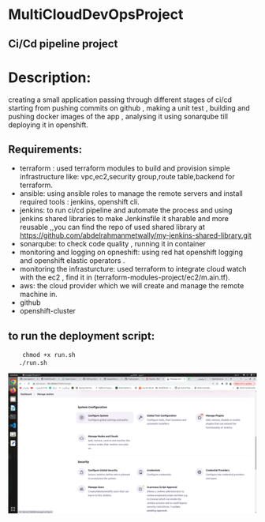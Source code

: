 # MultiCloudDevOpsProject

## Ci/Cd pipeline project
# Description: 
 creating a small application passing through different stages of ci/cd starting from pushing commits on github , making a unit test , building and pushing docker images of the app , analysing it using sonarqube till deploying it in openshift.

 ## Requirements: 
 - terraform : used terraform modules to build and provision simple infrastructure like: vpc,ec2,security group,route table,backend for terraform.   
 - ansible: using ansible roles to manage the remote servers and install required tools : jenkins, openshift cli.
 - jenkins: to run ci/cd pipeline and automate the process and using jenkins shared libraries to make Jenkinsfile it sharable and more reusable
    ,,you can find the repo of used shared library at https://github.com/abdelrahmanmetwally/my-jenkins-shared-library.git
 - sonarqube: to check code quality , running it in container
 - monitoring and logging on opneshift: using red hat openshift logging and openshift elastic operators .
 - monitoring the infrasturcture: used terraform to integrate cloud watch with the ec2 , find it in (terraform-modules-project/ec2/m.ain.tf).
 - aws: the cloud provider which we will create and manage the remote machine in.
 -  github
 -  openshift-cluster
## to run the deployment script: 
```
    chmod +x run.sh
   ./run.sh
```

![jenkins shared library ](https://github.com/abdelrahmanmetwally/MultiCloudDevOpsProject/blob/aafd9407d5109ee44148c7cdf7546195e72d71a9/documnetation-images/jenkins-shared-lib1.png)
